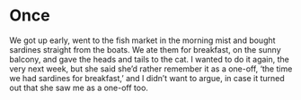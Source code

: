 Once
====We got up early, went to the fish market in the morning mist and bought sardines straight from the boats. We ate them for breakfast, on the sunny balcony, and gave the heads and tails to the cat. I wanted to do it again, the very next week, but she said she’d rather remember it as a one-off, ‘the time we had sardines for breakfast,’ and I didn’t want to argue, in case it turned out that she saw me as a one-off too.